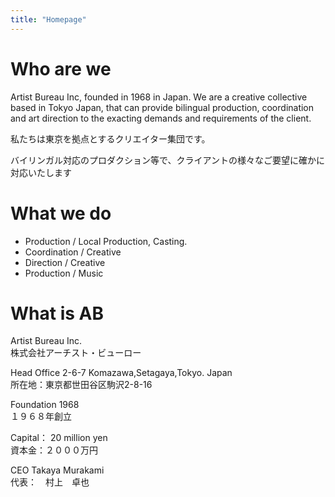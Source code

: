 ```yaml
---
title: "Homepage"
---
```

<h1 class="content-page__title-center">Who are we</h1>


Artist Bureau Inc, founded in 1968 in Japan. We are a creative collective based in Tokyo Japan, that can provide bilingual production, coordination and art direction to the exacting demands and requirements of the client.


私たちは東京を拠点とするクリエイター集団です。


バイリンガル対応のプロダクション等で、クライアントの様々なご要望に確かに対応いたします

<h1 class="content-page__title-center">What we do</h1>

+ Production / Local Production, Casting.
+ Coordination / Creative 
+ Direction / Creative 
+ Production / Music

<h1 class="content-page__title-center">What is AB</h1>

Artist Bureau Inc.<br/>
株式会社アーチスト・ビューロー

Head Office 2-6-7 Komazawa,Setagaya,Tokyo. Japan<br/>
所在地：東京都世田谷区駒沢2-8-16

Foundation 1968<br/>
１９６８年創立

Capital： 20 million yen<br/>
資本金：２０００万円

CEO Takaya Murakami<br/>
代表：　村上　卓也
